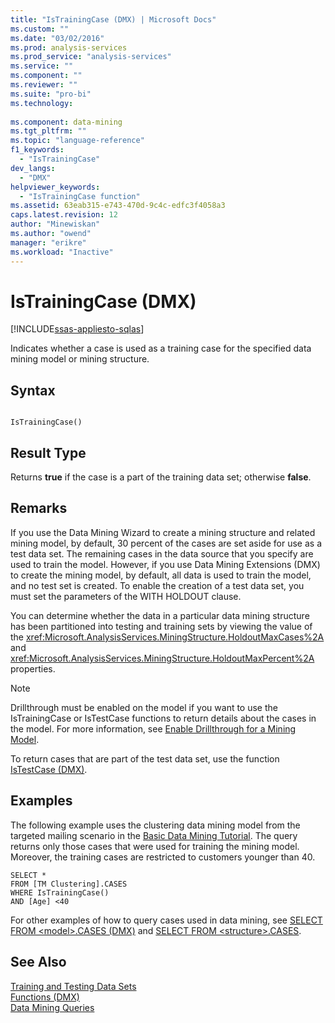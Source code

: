 ```yaml
---
title: "IsTrainingCase (DMX) | Microsoft Docs"
ms.custom: ""
ms.date: "03/02/2016"
ms.prod: analysis-services
ms.prod_service: "analysis-services"
ms.service: ""
ms.component: ""
ms.reviewer: ""
ms.suite: "pro-bi"
ms.technology: 
  
ms.component: data-mining
ms.tgt_pltfrm: ""
ms.topic: "language-reference"
f1_keywords: 
  - "IsTrainingCase"
dev_langs: 
  - "DMX"
helpviewer_keywords: 
  - "IsTrainingCase function"
ms.assetid: 63eab315-e743-470d-9c4c-edfc3f4058a3
caps.latest.revision: 12
author: "Minewiskan"
ms.author: "owend"
manager: "erikre"
ms.workload: "Inactive"
---
```

# IsTrainingCase (DMX)
[!INCLUDE[ssas-appliesto-sqlas](../includes/ssas-appliesto-sqlas.md)]

  Indicates whether a case is used as a training case for the specified data mining model or mining structure.  
  
## Syntax  
  
```  
  
IsTrainingCase()  
```  
  
## Result Type  
 Returns **true** if the case is a part of the training data set; otherwise **false**.  
  
## Remarks  
 If you use the Data Mining Wizard to create a mining structure and related mining model, by default, 30 percent of the cases are set aside for use as a test data set. The remaining cases in the data source that you specify are used to train the model. However, if you use Data Mining Extensions (DMX) to create the mining model, by default, all data is used to train the model, and no test set is created. To enable the creation of a test data set, you must set the parameters of the WITH HOLDOUT clause.  
  
 You can determine whether the data in a particular data mining structure has been partitioned into testing and training sets by viewing the value of the <xref:Microsoft.AnalysisServices.MiningStructure.HoldoutMaxCases%2A> and <xref:Microsoft.AnalysisServices.MiningStructure.HoldoutMaxPercent%2A> properties.  
  
> [!NOTE]  
>  Drillthrough must be enabled on the model if you want to use the IsTrainingCase or IsTestCase functions to return details about the cases in the model. For more information, see [Enable Drillthrough for a Mining Model](../analysis-services/data-mining/enable-drillthrough-for-a-mining-model.md).  
  
 To return cases that are part of the test data set, use the function [IsTestCase &#40;DMX&#41;](../dmx/istestcase-dmx.md).  
  
## Examples  
 The following example uses the clustering data mining model from the targeted mailing scenario in the [Basic Data Mining Tutorial](http://msdn.microsoft.com/library/6602edb6-d160-43fb-83c8-9df5dddfeb9c). The query returns only those cases that were used for training the mining model. Moreover, the training cases are restricted to customers younger than 40.  
  
```  
SELECT *  
FROM [TM Clustering].CASES  
WHERE IsTrainingCase()  
AND [Age] <40  
```  
  
 For other examples of how to query cases used in data mining, see [SELECT FROM &#60;model&#62;.CASES &#40;DMX&#41;](../dmx/select-from-model-cases-dmx.md) and [SELECT FROM &#60;structure&#62;.CASES](../dmx/select-from-structure-cases.md).  
  
## See Also  
 [Training and Testing Data Sets](../analysis-services/data-mining/training-and-testing-data-sets.md)   
 [Functions &#40;DMX&#41;](../dmx/functions-dmx.md)   
 [Data Mining Queries](../analysis-services/data-mining/data-mining-queries.md)  
  
  
